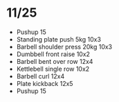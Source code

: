 # 11/25
* Pushup 15
* Standing plate push 5kg 10x3
* Barbell shoulder press 20kg 10x3
* Dumbbell front raise 10x2
* Barbell bent over row 12x4
* Kettlebell single row 10x2
* Barbell curl 12x4
* Plate kickback 12x5
* Pushup 15
